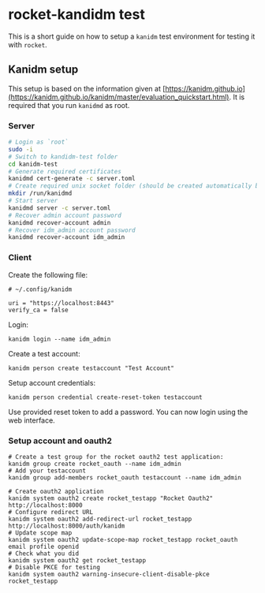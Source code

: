 # rocket-kandidm test

This is a short guide on how to setup a `kanidm` test environment for testing it
with `rocket`.

## Kanidm setup

This setup is based on the information given at [https://kanidm.github.io](https://kanidm.github.io/kanidm/master/evaluation_quickstart.html).
It is required that you run `kanidmd` as root.

### Server

```bash
# Login as `root`
sudo -i
# Switch to kandidm-test folder
cd kanidm-test
# Generate required certificates
kanidmd cert-generate -c server.toml
# Create required unix socket folder (should be created automatically by `kanidm` but it currently does not)
mkdir /run/kanidmd
# Start server
kanidmd server -c server.toml
# Recover admin account password
kanidmd recover-account admin
# Recover idm_admin account password
kanidmd recover-account idm_admin
```

### Client

Create the following file:
```
# ~/.config/kanidm

uri = "https://localhost:8443"
verify_ca = false
```

Login:
```
kanidm login --name idm_admin
```

Create a test account:
```
kanidm person create testaccount "Test Account"
```

Setup account credentials:
```
kanidm person credential create-reset-token testaccount
```

Use provided reset token to add a password. You can now login using the web interface.

### Setup account and oauth2

```
# Create a test group for the rocket oauth2 test application:
kanidm group create rocket_oauth --name idm_admin
# Add your testaccount
kanidm group add-members rocket_oauth testaccount --name idm_admin
```

```
# Create oauth2 application
kanidm system oauth2 create rocket_testapp "Rocket Oauth2" http://localhost:8000
# Configure redirect URL
kanidm system oauth2 add-redirect-url rocket_testapp http://localhost:8000/auth/kanidm
# Update scope map
kanidm system oauth2 update-scope-map rocket_testapp rocket_oauth email profile openid
# Check what you did
kanidm system oauth2 get rocket_testapp
# Disable PKCE for testing
kanidm system oauth2 warning-insecure-client-disable-pkce rocket_testapp
```
